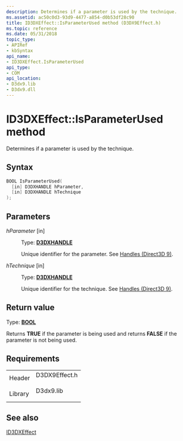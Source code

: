 ```yaml
---
description: Determines if a parameter is used by the technique.
ms.assetid: ac50c0d3-93d9-4477-a854-d0b53df28c90
title: ID3DXEffect::IsParameterUsed method (D3DX9Effect.h)
ms.topic: reference
ms.date: 05/31/2018
topic_type: 
- APIRef
- kbSyntax
api_name: 
- ID3DXEffect.IsParameterUsed
api_type: 
- COM
api_location: 
- D3dx9.lib
- D3dx9.dll
---
```


# ID3DXEffect::IsParameterUsed method

Determines if a parameter is used by the technique.

## Syntax


```C++
BOOL IsParameterUsed(
  [in] D3DXHANDLE hParameter,
  [in] D3DXHANDLE hTechnique
);
```



## Parameters

<dl> <dt>

*hParameter* \[in\]
</dt> <dd>

Type: **[D3DXHANDLE](dx9-graphics-reference-effects-constants.md)**

Unique identifier for the parameter. See [Handles (Direct3D 9)](handles.md).

</dd> <dt>

*hTechnique* \[in\]
</dt> <dd>

Type: **[D3DXHANDLE](dx9-graphics-reference-effects-constants.md)**

Unique identifier for the technique. See [Handles (Direct3D 9)](handles.md).

</dd> </dl>

## Return value

Type: **[**BOOL**](../winprog/windows-data-types.md)**

Returns **TRUE** if the parameter is being used and returns **FALSE** if the parameter is not being used.

## Requirements



|                    |                                                                                          |
|--------------------|------------------------------------------------------------------------------------------|
| Header<br/>  | <dl> <dt>D3DX9Effect.h</dt> </dl> |
| Library<br/> | <dl> <dt>D3dx9.lib</dt> </dl>     |



## See also

<dl> <dt>

[ID3DXEffect](id3dxeffect.md)
</dt> </dl>

 

 
